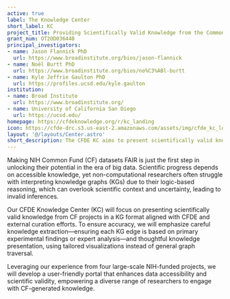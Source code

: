 ```yaml
---
active: true
label: The Knowledge Center
short_label: KC
project_title: Providing Scientifically Valid Knowledge from the Common Fund Data Ecosystem
grant_num: OT2OD036440
principal_investigators:
- name: Jason Flannick PhD
  url: https://www.broadinstitute.org/bios/jason-flannick
- name: Noël Burtt PhD
  url: https://www.broadinstitute.org/bios/no%C3%ABl-burtt
- name: Kyle Jeffrie Gaulton PhD
  url: https://profiles.ucsd.edu/kyle.gaulton
institution:
- name: Broad Institute
  url: https://www.broadinstitute.org/
- name: University of California San Diego
  url: https://ucsd.edu/
homepage: https://cfdeknowledge.org/r/kc_landing
icon: https://cfde-drc.s3.us-east-2.amazonaws.com/assets/img/cfde_kc_logo.svg
layout: '@/layouts/Center.astro'
short_description: The CFDE KC aims to present scientifically valid knowledge produced by CF projects through both (a) careful knowledge extraction, by ensuring that each edge in the KG is either a primary experimental finding or the result of an expert-applied analysis, and (b) careful knowledge presentation, by building a portal that de-emphasizes general-purpose graph traversal in favor of single-purpose visualizations.
---
```

Making NIH Common Fund (CF) datasets FAIR is just the first step in unlocking their potential in the era of big data. Scientific progress depends on accessible knowledge, yet non-computational researchers often struggle with interpreting knowledge graphs (KGs) due to their logic-based reasoning, which can overlook scientific context and uncertainty, leading to invalid inferences.

Our CFDE Knowledge Center (KC) will focus on presenting scientifically valid knowledge from CF projects in a KG format aligned with CFDE and external curation efforts. To ensure accuracy, we will emphasize careful knowledge extraction—ensuring each KG edge is based on primary experimental findings or expert analysis—and thoughtful knowledge presentation, using tailored visualizations instead of general graph traversal.

Leveraging our experience from four large-scale NIH-funded projects, we will develop a user-friendly portal that enhances data accessibility and scientific validity, empowering a diverse range of researchers to engage with CF-generated knowledge.
